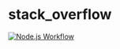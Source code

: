 # stack_overflow
[![Node.js Workflow](https://github.com/oluwatobiiloba/stack_overflow/actions/workflows/node.js.yml/badge.svg)](https://github.com/oluwatobiiloba/stack_overflow/actions/workflows/node.js.yml)
